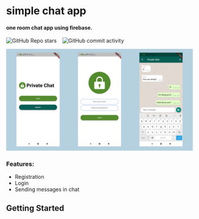 # simple chat app

#### one room chat app using firebase.
![GitHub Repo stars](https://img.shields.io/github/stars/Yoad-Duani/simple-chat-app?style=social) &nbsp;&nbsp; ![GitHub commit activity](https://img.shields.io/github/commit-activity/y/Yoad-Duani/simple-chat-app?style=social)

![GitHub Logo](/images/display.png)

### Features:
 - Registration
 - Login
 - Sending messages in chat




## Getting Started


